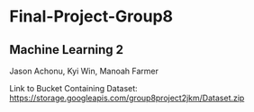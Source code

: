 # Final-Project-Group8
## Machine Learning 2
Jason Achonu, Kyi Win, Manoah Farmer 

Link to Bucket Containing Dataset: https://storage.googleapis.com/group8project2jkm/Dataset.zip

